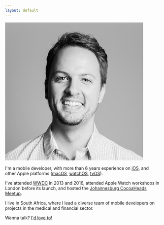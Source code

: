 ```yaml
---
layout: default
---
```


<img class="profile-picture" src="wilmar.jpg">

I'm a mobile developer, with more than 6 years experience on [iOS](https://www.apple.com/ios), and other Apple platforms ([macOS](https://www.apple.com/macos), [watchOS](https://www.apple.com/watchos), [tvOS](https://www.apple.com/tvos)).

I've attended [WWDC](https://developer.apple.com/wwdc/) in 2013 and 2016, attended Apple Watch workshops in London before its launch, and hosted the [Johannesburg CocoaHeads Meetup](https://www.meetup.com/CocoaHeads-Johannesburg/).

I live in South Africa, where I lead a diverse team of mobile developers on projects in the medical and financial sector.

Wanna talk? [I'd love to](mailto:website@wilmar.me)!